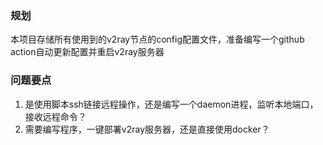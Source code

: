 ### 规划
本项目存储所有使用到的v2ray节点的config配置文件，准备编写一个github action自动更新配置并重启v2ray服务器

### 问题要点

1. 是使用脚本ssh链接远程操作，还是编写一个daemon进程，监听本地端口，接收远程命令？
2. 需要编写程序，一键部署v2ray服务器，还是直接使用docker？